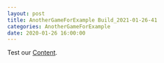 ```yaml
---
layout: post
title: AnotherGameForExample Build_2021-01-26-41
categories: AnotherGameForExample
date: 2020-01-26 16:00:00
---
```

Test our [Content](https://github.com/Nowhere-Know-How/PipelinePrototype-Releases/releases/download/2021-01-26-41/Build_2021-01-26-41.zip).

